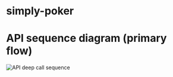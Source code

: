 # simply-poker

# API sequence diagram (primary flow)
![API deep call sequence](http://www.plantuml.com/plantuml/proxy?src=https://gitlab.com/valb3r/simply-poker/raw/master/docs/primary_flow.txt)

